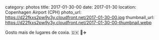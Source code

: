 category: photos 
title: 2017-01-30-00
date: 2017-01-30
location: Copenhagen Airport (CPH)
photo_url: https://d22fkxs2pw9y3y.cloudfront.net/2017-01-30-00.jpg
thumbnail_url: https://d22fkxs2pw9y3y.cloudfront.net/2017-01-30-00-thumbnail.webp

Gosto mais de lugares de coxia. 🇩🇰 🏡✈️          